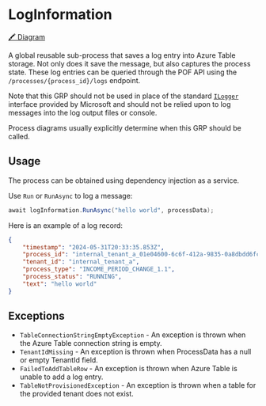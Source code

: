 ﻿# LogInformation
[🖍 Diagram](diagram)

A global reusable sub-process that saves a log entry into Azure Table storage.
Not only does it save the message, but also captures the process state.
These log entries can be queried through the POF API using the `/processes/{process_id}/logs` endpoint.

Note that this GRP should not be used in place of the standard [`ILogger`](ilogger) interface provided by Microsoft and should not be relied upon to log messages into the log output files or console.

Process diagrams usually explicitly determine when this GRP should be called.

##  Usage
The process can be obtained using dependency injection as a service.

Use `Run` or `RunAsync` to log a message:
```csharp
await logInformation.RunAsync("hello world", processData);
```

Here is an example of a log record:
```json
{
    "timestamp": "2024-05-31T20:33:35.853Z",
    "process_id": "internal_tenant_a_01e04600-6c6f-412a-9835-0a8dbdd6fc6d",
    "tenant_id": "internal_tenant_a",
    "process_type": "INCOME_PERIOD_CHANGE_1.1",
    "process_status": "RUNNING",
    "text": "hello world"
}
```

## Exceptions
  - `TableConnectionStringEmptyException` - An exception is thrown when the Azure Table connection string is empty.
  - `TenantIdMissing` - An exception is thrown when ProcessData has a null or empty TenantId field.
  - `FailedToAddTableRow` - An exception is thrown when Azure Table is unable to add a log entry.
  - `TableNotProvisionedException` - An exception is thrown when a table for the provided tenant does not exist.

<!-- Links -->
[diagram]: https://confluence.visma.com/pages/viewpage.action?spaceKey=VII&title=Global+Reusable+Sub-Processes+for+Execution+Models#GlobalReusableSubProcessesforExecutionModels-LogInformation

[ilogger]: https://learn.microsoft.com/en-us/dotnet/api/microsoft.extensions.logging.ilogger?view=net-8.0
